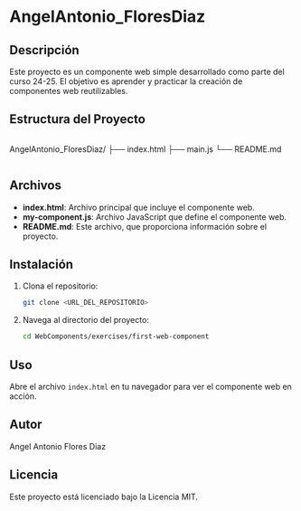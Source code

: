 # AngelAntonio_FloresDiaz

## Descripción

Este proyecto es un componente web simple desarrollado como parte del curso 24-25. El objetivo es aprender y practicar la creación de componentes web reutilizables.

## Estructura del Proyecto

```

```
AngelAntonio_FloresDiaz/
├── index.html
├── main.js
└── README.md
```
```

## Archivos

- **index.html**: Archivo principal que incluye el componente web.
- **my-component.js**: Archivo JavaScript que define el componente web.
- **README.md**: Este archivo, que proporciona información sobre el proyecto.

## Instalación

1. Clona el repositorio:
    ```bash
    git clone <URL_DEL_REPOSITORIO>
    ```
2. Navega al directorio del proyecto:
    ```bash
    cd WebComponents/exercises/first-web-component
    ```

## Uso

Abre el archivo `index.html` en tu navegador para ver el componente web en acción.

## Autor

Angel Antonio Flores Diaz

## Licencia

Este proyecto está licenciado bajo la Licencia MIT.
